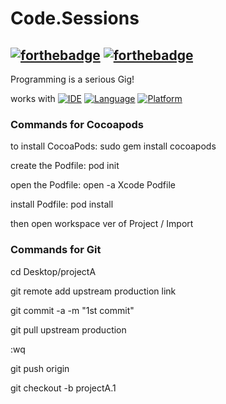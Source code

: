 # Code.Sessions

[![forthebadge](http://forthebadge.com/images/badges/made-with-swift.svg)](http://forthebadge.com) [![forthebadge](http://forthebadge.com/images/badges/built-with-love.svg)](http://forthebadge.com)
----
Programming is a serious Gig! 

works with
[![IDE](https://img.shields.io/badge/Xcode-9-blue.svg)](https://developer.apple.com/xcode/)
[![Language](https://img.shields.io/badge/swift-4-orange.svg)](https://swift.org)
[![Platform](https://img.shields.io/badge/platform-iOS%2011-green.svg)](https://developer.apple.com/ios/)

### Commands for Cocoapods

to install CocoaPods: sudo gem install cocoapods

create the Podfile: pod init

open the Podfile: open -a Xcode Podfile

install Podfile: pod install

then open workspace ver of Project / Import 

### Commands for Git

cd Desktop/projectA

git remote add upstream production link

git commit -a -m "1st commit"

git pull upstream production 

:wq

git push origin

git checkout -b projectA.1




